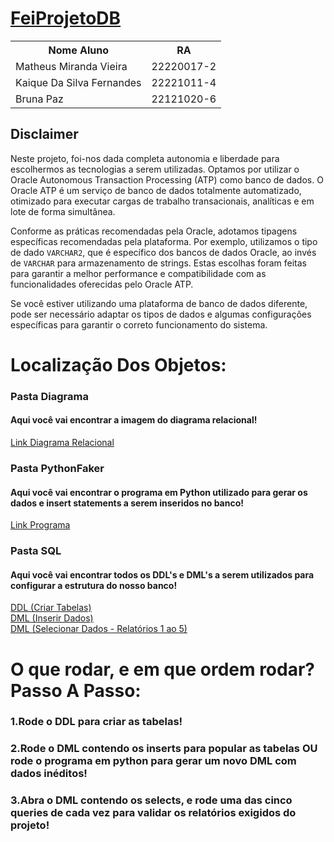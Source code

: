 <h1><a href="https://g4c1251c39e489c-vglhdecafwou8ljv.adb.sa-saopaulo-1.oraclecloudapps.com/ords/r/apexworkspace/projeto-banco-de-dados/login?session=2412824137589">FeiProjetoDB</a></h1>
<table>
  <tr>
    <th>Nome Aluno</th>
    <th>RA</th>
  </tr>
  <tr>
    <td>Matheus Miranda Vieira</td>
    <td>22220017-2</td>
  </tr>
  <tr>
    <td>Kaique Da Silva Fernandes</td>
    <td>22221011-4</td>
  </tr>
  <tr>
    <td>Bruna Paz</td>
    <td>22121020-6</td>
  </tr>
</table>
<h2>Disclaimer</h2>
<p>Neste projeto, foi-nos dada completa autonomia e liberdade para escolhermos as tecnologias a serem utilizadas. Optamos por utilizar o Oracle Autonomous Transaction Processing (ATP) como banco de dados. O Oracle ATP é um serviço de banco de dados totalmente automatizado, otimizado para executar cargas de trabalho transacionais, analíticas e em lote de forma simultânea.</p>
<p>Conforme as práticas recomendadas pela Oracle, adotamos tipagens específicas recomendadas pela plataforma. Por exemplo, utilizamos o tipo de dado <code>VARCHAR2</code>, que é específico dos bancos de dados Oracle, ao invés de <code>VARCHAR</code> para armazenamento de strings. Estas escolhas foram feitas para garantir a melhor performance e compatibilidade com as funcionalidades oferecidas pelo Oracle ATP.</p>
<p>Se você estiver utilizando uma plataforma de banco de dados diferente, pode ser necessário adaptar os tipos de dados e algumas configurações específicas para garantir o correto funcionamento do sistema.</p>



<h1>Localização Dos Objetos:</h1>
<h3>Pasta Diagrama</h3>
<h4>Aqui você vai encontrar a imagem do diagrama relacional!</h4>
<a href="https://github.com/gmailpontocom/FeiProjetoDB/blob/main/Diagrama/DiagramaRelacional.png">Link Diagrama Relacional</a></br>

<h3>Pasta PythonFaker</h3>
<h4>Aqui você vai encontrar o programa em Python utilizado para gerar os dados e insert statements a serem inseridos no banco!</h4>
<a href="https://github.com/gmailpontocom/FeiProjetoDB/blob/main/PythonFaker/main.py">Link Programa</a></br>


<h3>Pasta SQL</h3>
<h4>Aqui você vai encontrar todos os DDL's e DML's a serem utilizados para configurar a estrutura do nosso banco!</h4>
<a href="https://github.com/gmailpontocom/FeiProjetoDB/blob/main/SQL/CreateTableStatements.sql">DDL (Criar Tabelas)</a></br>
<a href="https://github.com/gmailpontocom/FeiProjetoDB/blob/main/SQL/InsertStatementsGeradosPeloFaker.sql">DML (Inserir Dados)</a></br>
<a href="https://github.com/MatheusMirandaV/FeiProjetoDB/blob/main/SQL/SelectStatementsRelatorios.sql">DML (Selecionar Dados - Relatórios 1 ao 5)</a></br>


<h1>O que rodar, e em que ordem rodar? Passo A Passo:</h1>
<h3>1.Rode o DDL para criar as tabelas!</h3>
<h3>2.Rode o DML contendo os inserts para popular as tabelas OU rode o programa em python para gerar um novo DML com dados inéditos!</h3>
<h3>3.Abra o DML contendo os selects, e rode uma das cinco queries de cada vez para validar os relatórios exigidos do projeto!</h3>
